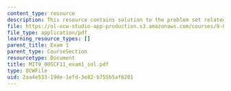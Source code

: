```yaml
---
content_type: resource
description: This resource contains solution to the problem set related to exam 1.
file: https://ol-ocw-studio-app-production.s3.amazonaws.com/courses/9-00sc-introduction-to-psychology-fall-2011/2aa4e53319de1efd3e82b755b5af6201_MIT9_00SCF11_exam1_sol.pdf
file_type: application/pdf
learning_resource_types: []
parent_title: Exam 1
parent_type: CourseSection
resourcetype: Document
title: MIT9_00SCF11_exam1_sol.pdf
type: OCWFile
uid: 2aa4e533-19de-1efd-3e82-b755b5af6201
---
```

